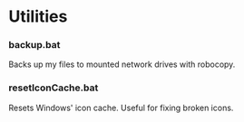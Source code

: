 # Utilities

### backup.bat
Backs up my files to mounted network drives with robocopy.

### resetIconCache.bat
Resets Windows' icon cache. Useful for fixing broken icons.
